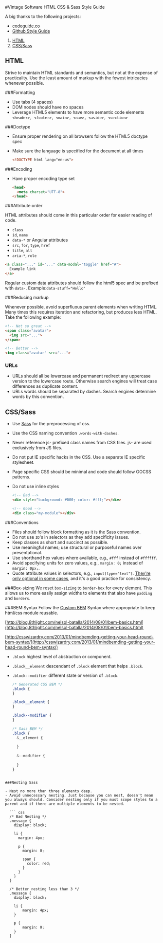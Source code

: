 #Vintage Software HTML CSS & Sass Style Guide

A big thanks to the following projects:
- [codeguide.co](http://codeguide.co/)
- [Github Style Guide](https://github.com/styleguide)

1. [HTML](#html)
1. [CSS/Sass](#csssass)

## HTML
Strive to maintain HTML standards and semantics, but not at the expense of practicality. Use the least amount of markup with the fewest intricacies whenever possible.

###Formatting

- Use tabs (4 spaces)
- DOM nodes should have no spaces
- Leverage HTML5 elements to have more semantic code elements `<header>, <footer>, <main>, <nav>, <aside>, <section>`

###Doctype

- Ensure proper rendering on all browsers follow the HTML5 doctype spec
- Make sure the language is specified for the document at all times

  ``` html
  <!DOCTYPE html lang="en-us">
  ```

###Encoding

- Have proper encoding type set

  ``` html
  <head>
    <meta charset="UTF-8">
  </head>
  ```

###Attribute order

HTML attributes should come in this particular order for easier reading of code.

- `class`
- `id`, `name`
- `data-*` or Angular attributes
- `src`, `for`, `type`, `href`
- `title`, `alt`
- `aria-*`, `role`

``` html
<a class="..." id="..." data-modal="toggle" href="#">
  Example link
</a>
```

Regular custom data attributes should follow the html5 spec and be prefixed with `data-`. Example:`data-stuff="Hello"`

###Reducing markup

Whenever possible, avoid superfluous parent elements when writing HTML. Many times this requires iteration and refactoring, but produces less HTML. Take the following example:

  ``` html
  <!-- Not so great -->
  <span class="avatar">
    <img src="...">
  </span>
  
  <!-- Better -->
  <img class="avatar" src="...">
  ```
  
### URLs 
- URLs should all be lowercase and permanent redirect any uppercase version to the lowercase route. Otherwise search engines will treat case differences as duplicate content. 
- URLs words should be separated by dashes. Search engines determine words by this convention.


## CSS/Sass

- Use [Sass](http://sass-lang.com/) for the preprocessing of css.
- Use the CSS naming convention `.words-with-dashes`.
- Never reference js- prefixed class names from CSS files. js- are used exclusively from JS files.
- Do not put IE specific hacks in the CSS. Use a separate IE specific stylesheet.
- Page specific CSS should be minimal and code should follow OOCSS patterns.
- Do not use inline styles
  
  ``` html
  <!-- Bad -->
  <div style="background: #000; color: #fff;"></div>

  <!-- Good -->
  <div class="my-module"></div>
  ```
  
###Conventions

- Files should follow block formatting as it is the Sass convention.
- Do not use `ID`'s in selectors as they add specificity issues.
- Keep classes as short and succinct as possible.
- Use meaningful names; use structural or purposeful names over presentational.
- Use shorthand hex values where available, e.g., `#fff` instead of `#ffffff`.
- Avoid specifying units for zero values, e.g., `margin: 0;` instead of `margin: 0px;`.
- Quote attribute values in selectors, e.g., `input[type="text"]`. 
  [They're only optional in some cases](http://mathiasbynens.be/notes/unquoted-attribute-values#css), and it's a good practice for consistency.

###Box-sizing
We reset `box-sizing` to `border-box` for every element. This allows us to more easily assign widths to elements that also have `padding` and `borders`.


###BEM Syntax
Follow the [Custom BEM](http://csswizardry.com/2013/01/mindbemding-getting-your-head-round-bem-syntax/) Syntax where appropriate to keep html/css module reusable.

[http://blog.8thlight.com/nelsol-batalla/2014/08/01/bem-basics.html](http://blog.8thlight.com/nelsol-batalla/2014/08/01/bem-basics.html)

[http://csswizardry.com/2013/01/mindbemding-getting-your-head-round-bem-syntax/](http://csswizardry.com/2013/01/mindbemding-getting-your-head-round-bem-syntax/)

- `.block` highest level of abstraction or component.
- `.block__element` descendant of `.block` element that helps <code>.block</code>.
- `.block--modifier` different state or version of `.block`.

  ``` css
  /* Generated CSS BEM */
  .block {
  }
  
  .block__element {
  }
  
  .block--modifier {
  }
  
  /* Sass BEM */
  .block {
    &__element {
    
    }
    
    &--modifier {
    
    }
  }
```

###Nesting Sass

- Nest no more than three elements deep.
- Avoid unnecessary nesting. Just because you can nest, doesn't mean you always should. Consider nesting only if you must scope styles to a parent and if there are multiple elements to be nested.

  ``` css
  /* Bad Nesting */
  .message {
    display: block;
    
    li {
      margin: 4px;
      
      p {
        margin: 0; 
        
        span {
          color: red;    
        } 
      }     
    }    
  }
  
  /* Better nesting less than 3 */
  .message {
    display: block;
    
    li {
        margin: 4px;     
    }
    
    p {
        margin: 0;
    }
  }
  ```
